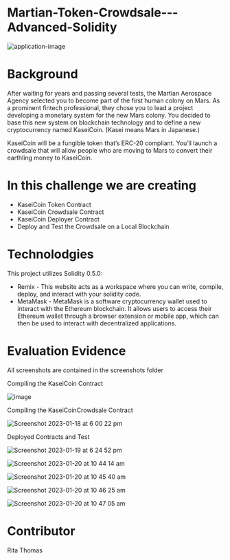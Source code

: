 # Martian-Token-Crowdsale---Advanced-Solidity

![application-image](https://user-images.githubusercontent.com/108632632/213093771-80aac19c-64a1-420a-b1e4-1e48f44abe1e.png)

# Background

After waiting for years and passing several tests, the Martian Aerospace Agency selected you to become part of the first human colony on Mars. As a prominent fintech professional, they chose you to lead a project developing a monetary system for the new Mars colony. You decided to base this new system on blockchain technology and to define a new cryptocurrency named KaseiCoin. (Kasei means Mars in Japanese.)

KaseiCoin will be a fungible token that’s ERC-20 compliant. You’ll launch a crowdsale that will allow people who are moving to Mars to convert their earthling money to KaseiCoin.

# In this challenge we are creating

- KaseiCoin Token Contract
- KaseiCoin Crowdsale Contract
- KaseiCoin Deployer Contract
- Deploy and Test the Crowdsale on a Local Blockchain

# Technolodgies 

This project utilizes Solidity 0.5.0:
- Remix - This website acts as a workspace where you can write, compile, deploy, and interact with your solidity code.
- MetaMask - MetaMask is a software cryptocurrency wallet used to interact with the Ethereum blockchain. It allows users to access their Ethereum wallet through a browser extension or mobile app, which can then be used to interact with decentralized applications.

# Evaluation Evidence

All screenshots are contained in the screenshots folder

Compiling the KaseiCoin Contract

![image](https://user-images.githubusercontent.com/108632632/213097811-0af301b6-907b-4ae3-8196-f058b04c768b.png)

Compiling the KaseiCoinCrowdsale Contract

![Screenshot 2023-01-18 at 6 00 22 pm](https://user-images.githubusercontent.com/108632632/213105451-9822e7c8-13ef-44a8-a723-39efcb8b22d6.png)

Deployed Contracts and Test

![Screenshot 2023-01-19 at 6 24 52 pm](https://user-images.githubusercontent.com/108632632/213590485-c7d650b6-4777-4db9-80fd-ae3435b003f8.png)


![Screenshot 2023-01-20 at 10 44 14 am](https://user-images.githubusercontent.com/108632632/213590670-42a9412f-0a02-4c12-8b82-03d4928d1c4d.png)

![Screenshot 2023-01-20 at 10 45 40 am](https://user-images.githubusercontent.com/108632632/213590696-2633a293-32c7-4d65-9b2d-a260bfaedcb2.png)

![Screenshot 2023-01-20 at 10 46 25 am](https://user-images.githubusercontent.com/108632632/213590721-6dd79d6b-e892-4f3a-a843-475423f40696.png)

![Screenshot 2023-01-20 at 10 47 05 am](https://user-images.githubusercontent.com/108632632/213590751-2d624dae-d74f-48b1-b555-48537b6f1983.png)


# Contributor

Rita Thomas
